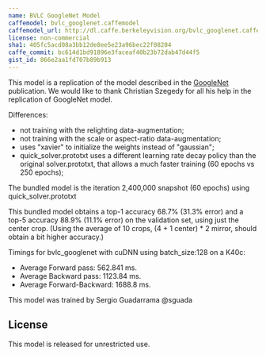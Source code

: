 ```yaml
---
name: BVLC GoogleNet Model
caffemodel: bvlc_googlenet.caffemodel
caffemodel_url: http://dl.caffe.berkeleyvision.org/bvlc_googlenet.caffemodel
license: non-commercial
sha1: 405fc5acd08a3bb12de8ee5e23a96bec22f08204
caffe_commit: bc614d1bd91896e3faceaf40b23b72dab47d44f5
gist_id: 866e2aa1fd707b89b913
---
```


This model is a replication of the model described in the [GoogleNet](http://arxiv.org/abs/1409.4842) publication. We would like to thank Christian Szegedy for all his help in the replication of GoogleNet model.

Differences:
- not training with the relighting data-augmentation;
- not training with the scale or aspect-ratio data-augmentation;
- uses "xavier" to initialize the weights instead of "gaussian";
- quick_solver.prototxt uses a different learning rate decay policy than the original solver.prototxt, that allows a much faster training (60 epochs vs 250 epochs);

The bundled model is the iteration 2,400,000 snapshot (60 epochs) using quick_solver.prototxt

This bundled model obtains a top-1 accuracy 68.7% (31.3% error) and a top-5 accuracy 88.9% (11.1% error) on the validation set, using just the center crop.
(Using the average of 10 crops, (4 + 1 center) * 2 mirror, should obtain a bit higher accuracy.)

Timings for bvlc_googlenet with cuDNN using batch_size:128 on a K40c:
 - Average Forward pass: 562.841 ms.
 - Average Backward pass: 1123.84 ms.
 - Average Forward-Backward: 1688.8 ms.

This model was trained by Sergio Guadarrama @sguada

## License

This model is released for unrestricted use.
